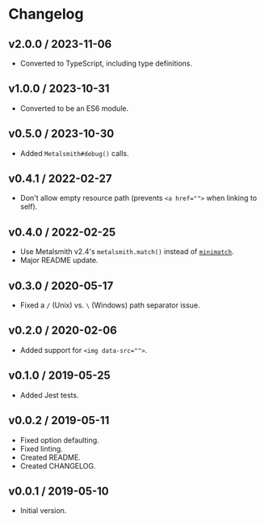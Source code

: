 # Changelog

## v2.0.0 / 2023-11-06

- Converted to TypeScript, including type definitions.

## v1.0.0 / 2023-10-31

- Converted to be an ES6 module.

## v0.5.0 / 2023-10-30

- Added `Metalsmith#debug()` calls.

## v0.4.1 / 2022-02-27

- Don't allow empty resource path (prevents `<a href="">` when linking to self).

## v0.4.0 / 2022-02-25

- Use Metalsmith v2.4's `metalsmith.match()` instead of [`minimatch`](https://www.npmjs.com/package/minimatch).
- Major README update.

## v0.3.0 / 2020-05-17

- Fixed a `` / `` (Unix) vs. `` \ `` (Windows) path separator issue.

## v0.2.0 / 2020-02-06

- Added support for `<img data-src="">`.

## v0.1.0 / 2019-05-25

- Added Jest tests.

## v0.0.2 / 2019-05-11

- Fixed option defaulting.
- Fixed linting.
- Created README.
- Created CHANGELOG.

## v0.0.1 / 2019-05-10

- Initial version.
